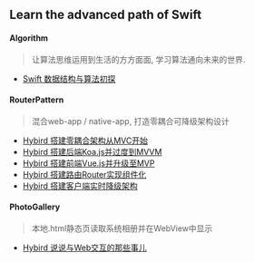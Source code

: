 ## Learn the advanced path of Swift

#### Algorithm
> 让算法思维运用到生活的方方面面, 学习算法通向未来的世界.
- [Swift 数据结构与算法初探](https://coderzsq.github.io/2018/01/Swift-%E6%95%B0%E6%8D%AE%E7%BB%93%E6%9E%84%E4%B8%8E%E7%AE%97%E6%B3%95%E5%88%9D%E6%8E%A2/)

#### RouterPattern
> 混合web-app / native-app, 打造零耦合可降级架构设计
- [Hybird 搭建零耦合架构从MVC开始](https://coderzsq.github.io/2017/04/Hybird-%E6%90%AD%E5%BB%BA%E9%9B%B6%E8%80%A6%E5%90%88%E6%9E%B6%E6%9E%84%E4%BB%8EMVC%E5%BC%80%E5%A7%8B/)
- [Hybird 搭建后端Koa.js并过度到MVVM](https://coderzsq.github.io/2017/04/Hybird-%E6%90%AD%E5%BB%BA%E5%90%8E%E7%AB%AFKoa.js%E5%B9%B6%E8%BF%87%E5%BA%A6%E5%88%B0MVVM/)
- [Hybird 搭建前端Vue.js并升级至MVP](https://coderzsq.github.io/2017/04/Hybird-%E6%90%AD%E5%BB%BA%E5%89%8D%E7%AB%AFVue.js%E5%B9%B6%E5%8D%87%E7%BA%A7%E8%87%B3MVP/)
- [Hybird 搭建路由Router实现组件化](https://coderzsq.github.io/2017/04/Hybird-%E6%90%AD%E5%BB%BA%E8%B7%AF%E7%94%B1Router%E5%AE%9E%E7%8E%B0%E7%BB%84%E4%BB%B6%E5%8C%96/)
- [Hybird 搭建客户端实时降级架构](https://coderzsq.github.io/2017/04/Hybird-%E6%90%AD%E5%BB%BA%E5%AE%A2%E6%88%B7%E7%AB%AF%E5%AE%9E%E6%97%B6%E9%99%8D%E7%BA%A7%E6%9E%B6%E6%9E%84/)

#### PhotoGallery
> 本地.html静态页读取系统相册并在WebView中显示
- [Hybird 说说与Web交互的那些事儿](https://coderzsq.github.io/2017/01/Hybird-%E8%AF%B4%E8%AF%B4%E4%B8%8EWeb%E4%BA%A4%E4%BA%92%E7%9A%84%E9%82%A3%E4%BA%9B%E4%BA%8B%E5%84%BF/)
